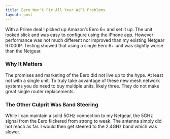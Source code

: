 ```yaml
---
title: Eero Won't Fix All Your WiFi Problems
layout: post
---
```

With a Prime deal I picked up Amazon’s Eero 6+ and set it up. The unit looked slick and was easy to configure using the iPhone app. However performance was not much different nor improved than my existing Netgear R7000P. Testing showed that using a single Eero 6+ unit was slightly worse than the Netgear.

### Why It Matters
The promises and marketing of the Eero did not live up to the hype. At least not with a single unit. To truly take advantage of these new mesh network systems you do need to buy multiple units, likely three. They do not make great single router replacements.

### The Other Culprit Was Band Steering
While I can maintain a solid 5GHz connection to my Netgear, the 5GHz signal from the Eero flickered from strong to weak. The antenna simply did not reach as far. I would then get steered to the 2.4GHz band which was slower.